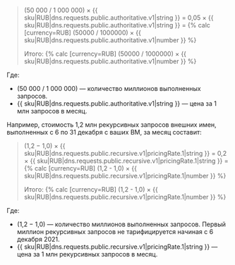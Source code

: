 > (50&nbsp;000 / 1&nbsp;000&nbsp;000) × {{ sku|RUB|dns.requests.public.authoritative.v1|string }} = 0,05 × {{ sku|RUB|dns.requests.public.authoritative.v1|string }} = {% calc [currency=RUB] (50000 / 1000000) × {{ sku|RUB|dns.requests.public.authoritative.v1|number }} %}
> 
> Итого: {% calc [currency=RUB] (50000 / 1000000) × {{ sku|RUB|dns.requests.public.authoritative.v1|number }} %}

Где:

* (50&nbsp;000 / 1&nbsp;000&nbsp;000) — количество миллионов выполненных запросов.
* {{ sku|RUB|dns.requests.public.authoritative.v1|string }} — цена за 1 млн запросов в месяц.

Например, стоимость 1,2 млн рекурсивных запросов внешних имен, выполненных с 6 по 31 декабря с ваших ВМ, за месяц составит:

> (1,2 − 1,0) × {{ sku|RUB|dns.requests.public.recursive.v1|pricingRate.1|string }} = 0,2 × {{ sku|RUB|dns.requests.public.recursive.v1|pricingRate.1|string }} = {% calc [currency=RUB] (1,2 - 1,0) × {{ sku|RUB|dns.requests.public.recursive.v1|pricingRate.1|number }} %}
> 
> Итого: {% calc [currency=RUB] (1,2 - 1,0) × {{ sku|RUB|dns.requests.public.recursive.v1|pricingRate.1|number }} %}

Где:

* (1,2 − 1,0) — количество миллионов выполненных запросов. Первый миллион рекурсивных запросов не тарифицируется начиная с 6 декабря 2021.
* {{ sku|RUB|dns.requests.public.recursive.v1|pricingRate.1|string }} — цена за 1 млн рекурсивных запросов в месяц.